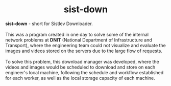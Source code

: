 <h1 align="center"> sist-down </h1>

<b>sist-down</b> - short for Sistlev Downloader.<br/><br/>
This was a program created in one day to solve some of the internal network problems at <strong>DNIT</strong> (National Department of Infrastructure  and Transport), where the engineering team could not visualize and evaluate the images and videos stored on the servers due to the large flow of requests. <br/><br/>
To solve this problem, this download manager was developed, where the videos and images would be scheduled to download and store on each engineer's local machine, following the schedule and workflow established for each worker, as well as the local storage capacity of each machine.

